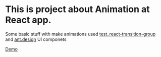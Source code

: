 # This is project about Animation at React app.

Some basic stuff with make animations used [test_react-transition-group](https://github.com/TokarAndrii/test_react-transition-group) and [ant.design](https://ant.design/docs/react/introduce) UI componets

[Demo](https://codesandbox.io/s/github/TokarAndrii/test_react-transition-group)
